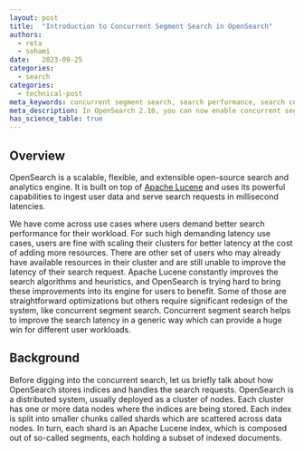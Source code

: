 ```yaml
---
layout: post
title:  "Introduction to Concurrent Segment Search in OpenSearch"
authors: 
  - reta
  - sohami
date:   2023-09-25
categories: 
  - search
categories:
  - technical-post
meta_keywords: concurrent segment search, search performance, search concurrency, OpenSearch 2.10
meta_description: In OpenSearch 2.10, you can now enable concurrent segment search experimental feature in your OpenSearch cluster. With concurrent segment search, you can search through shard segments parallely and improve search performance for your workload.
has_science_table: true
---
```


## Overview
OpenSearch is a scalable, flexible, and extensible open-source search and analytics engine. It is built on top of [Apache Lucene](https://lucene.apache.org) and uses its powerful capabilities to ingest user data and serve search requests in millisecond latencies. 

We have come across use cases where users demand better search performance for their workload. For such high demanding latency use cases, users are fine with scaling their clusters for better latency at the cost of adding more resources. There are other set of users who may already have available resources in their cluster and are still unable to improve the latency of their search request. Apache Lucene constantly improves the search algorithms and heuristics, and OpenSearch is trying hard to bring these improvements into its engine for users to benefit. Some of those are straightforward optimizations but others require significant redesign of the system, like concurrent segment search. Concurrent segment search helps to improve the search latency in a generic way which can provide a huge win for different user workloads.

## Background
Before digging into the concurrent search, let us briefly talk about how OpenSearch stores indices and handles the search requests. OpenSearch is a distributed system, usually deployed as a cluster of nodes. Each cluster has one or more data nodes where the indices are being stored. Each index is split into smaller chunks called shards which are scattered across data nodes. In turn, each shard is an Apache Lucene index, which is composed out of so-called segments, each holding a subset of indexed documents. 

